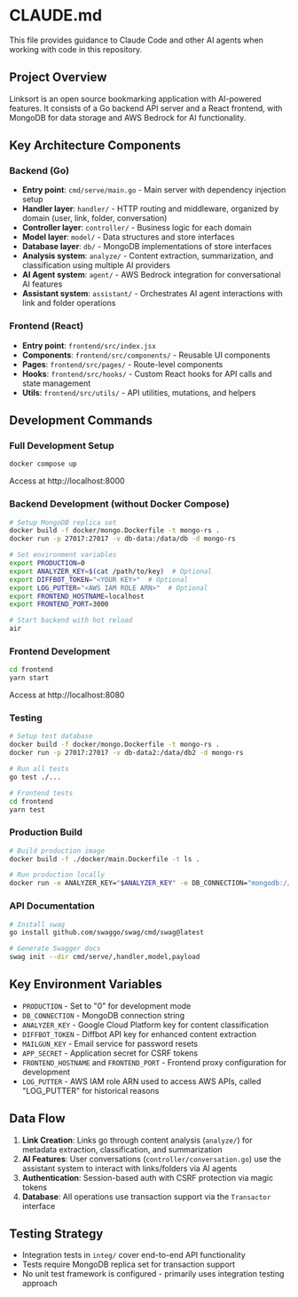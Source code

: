 # CLAUDE.md

This file provides guidance to Claude Code and other AI agents when working with code in this repository.

## Project Overview

Linksort is an open source bookmarking application with AI-powered features. It consists of a Go backend API server and a React frontend, with MongoDB for data storage and AWS Bedrock for AI functionality.

## Key Architecture Components

### Backend (Go)
- **Entry point**: `cmd/serve/main.go` - Main server with dependency injection setup
- **Handler layer**: `handler/` - HTTP routing and middleware, organized by domain (user, link, folder, conversation)
- **Controller layer**: `controller/` - Business logic for each domain
- **Model layer**: `model/` - Data structures and store interfaces
- **Database layer**: `db/` - MongoDB implementations of store interfaces
- **Analysis system**: `analyze/` - Content extraction, summarization, and classification using multiple AI providers
- **AI Agent system**: `agent/` - AWS Bedrock integration for conversational AI features
- **Assistant system**: `assistant/` - Orchestrates AI agent interactions with link and folder operations

### Frontend (React)
- **Entry point**: `frontend/src/index.jsx`
- **Components**: `frontend/src/components/` - Reusable UI components
- **Pages**: `frontend/src/pages/` - Route-level components
- **Hooks**: `frontend/src/hooks/` - Custom React hooks for API calls and state management
- **Utils**: `frontend/src/utils/` - API utilities, mutations, and helpers

## Development Commands

### Full Development Setup
```bash
docker compose up
```
Access at http://localhost:8000

### Backend Development (without Docker Compose)
```bash
# Setup MongoDB replica set
docker build -f docker/mongo.Dockerfile -t mongo-rs .
docker run -p 27017:27017 -v db-data:/data/db -d mongo-rs

# Set environment variables
export PRODUCTION=0
export ANALYZER_KEY=$(cat /path/to/key)  # Optional
export DIFFBOT_TOKEN="<YOUR KEY>"  # Optional
export LOG_PUTTER="<AWS IAM ROLE ARN>"  # Optional
export FRONTEND_HOSTNAME=localhost
export FRONTEND_PORT=3000

# Start backend with hot reload
air
```

### Frontend Development
```bash
cd frontend
yarn start
```
Access at http://localhost:8080

### Testing
```bash
# Setup test database
docker build -f docker/mongo.Dockerfile -t mongo-rs .
docker run -p 27017:27017 -v db-data2:/data/db2 -d mongo-rs

# Run all tests
go test ./...

# Frontend tests
cd frontend
yarn test
```

### Production Build
```bash
# Build production image
docker build -f ./docker/main.Dockerfile -t ls .

# Run production locally
docker run -e ANALYZER_KEY="$ANALYZER_KEY" -e DB_CONNECTION="mongodb://172.17.0.2:27017/?connect=direct" -p 8080:8080 ls
```

### API Documentation
```bash
# Install swag
go install github.com/swaggo/swag/cmd/swag@latest

# Generate Swagger docs
swag init --dir cmd/serve/,handler,model,payload
```

## Key Environment Variables

- `PRODUCTION` - Set to "0" for development mode
- `DB_CONNECTION` - MongoDB connection string
- `ANALYZER_KEY` - Google Cloud Platform key for content classification
- `DIFFBOT_TOKEN` - Diffbot API key for enhanced content extraction
- `MAILGUN_KEY` - Email service for password resets
- `APP_SECRET` - Application secret for CSRF tokens
- `FRONTEND_HOSTNAME` and `FRONTEND_PORT` - Frontend proxy configuration for development
- `LOG_PUTTER` - AWS IAM role ARN used to access AWS APIs, called "LOG_PUTTER" for historical reasons

## Data Flow

1. **Link Creation**: Links go through content analysis (`analyze/`) for metadata extraction, classification, and summarization
2. **AI Features**: User conversations (`controller/conversation.go`) use the assistant system to interact with links/folders via AI agents
3. **Authentication**: Session-based auth with CSRF protection via magic tokens
4. **Database**: All operations use transaction support via the `Transactor` interface

## Testing Strategy

- Integration tests in `integ/` cover end-to-end API functionality
- Tests require MongoDB replica set for transaction support
- No unit test framework is configured - primarily uses integration testing approach
